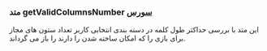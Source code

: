 <h3>
متد getValidColumnsNumber
<a class="ext-link" href="classes_Tetris_TetrisGame.js.html#line128" target="_blank">سورس</a>
</h3>
این متد با بررسی حداکثر طول کلمه در دسته بندی انتخابی کاربر تعداد ستون های مجاز برای بازی را که امکان ساخته شدن را دارند را باز می گرداند.
